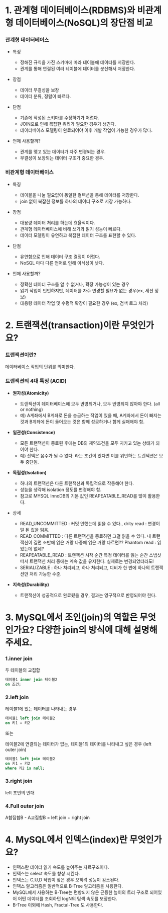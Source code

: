 # 1. 관계형 데이터베이스(RDBMS)와 비관계형 데이터베이스(NoSQL)의 장단점 비교

### 관계형 데이터베이스
- 특징
  - 정해진 규칙을 가진 스키마에 따라 테이블에 데이터를 저장한다.
  - 관계를 통해 연결된 여러 테이블에 데이터를 분산해서 저장한다.

- 장점
  - 데이터 무결성을 보장
  - 데이터 분류, 정렬이 빠르다.

- 단점
  - 기존에 작성된 스키마를 수정하기가 어렵다.
  - JOIN으로 인해 복잡한 쿼리가 필요한 경우가 생긴다.
  - 데이터베이스 모델링이 완료되어야 이후 개발 작업이 가능한 경우가 많다.

- 언제 사용할까?
  - 관계를 맺고 있는 데이터가 자주 변경되는 경우.
  - 무결성이 보장되는 데이터 구조가 중요한 경우.

### 비관계형 데이터베이스
- 특징
  - 테이블을 나눌 필요없이 동일한 컬렉션을 통해 데이터를 저장한다.
  - join 없이 복잡한 정보를 하나의 데이터 구조로 저장 가능하다.

- 장점
  - 대용량 데이터 처리를 하는데 효율적이다.
  - 관계형 데이터베이스에 비해 쓰기와 읽기 성능이 빠르다.
  - 데이터 모델링이 유연하고 복잡한 데이터 구조를 표현할 수 있다.

- 단점
  - 유연함으로 인해 데이터 구조 결정이 어렵다.
  - NoSQL 마다 다른 언어로 인해 이식성이 낮다.

- 언제 사용할까?
  - 정확한 데이터 구조를 알 수 없거나, 확장 가능성이 있는 경우
  - 읽기 작업이 빈번하지만, 데이터를 자주 변경할 필요가 없는 경우(ex, 세션 정보)
  - 대용량 데이터 작업 및 수평적 확장이 필요한 경우 (ex, 검색 로그 처리)


# 2. 트랜잭션(transaction)이란 무엇인가요?

### 트랜잭션이란? 
데이터베이스 작업의 단위를 의미한다.

### 트랜잭션의 4대 특징 (ACID)
- **원자성(Atomicity)**
  - 트랜잭션이 데이터베이스에 모두 반영되거나, 모두 반영되지 않아야 한다. (all or nothing)
  - 예) A계좌에서 B계좌로 돈을 송금하는 작업이 있을 때, A계좌에서 돈이 빠지는 것과 B계좌에 돈이 들어오는 것은 함께 성공하거나 함께 실패해야 함.

- **일관성(Consistence)**
  - 모든 트랜잭션이 종료된 후에는 DB의 제약조건을 모두 지키고 있는 상태가 되어야 한다.
  - 예) 잔액은 음수가 될 수 없다. 라는 조건이 있다면 이를 위반하는 트랜잭션은 모두 중단됨.

- **독립성(Isolation)**
  - 하나의 트랜잭션은 다른 트랜잭션과 독립적으로 작동해야 한다.
  - 성능을 생각해 isolation 정도를 변경해야 함.
  - 참고로 MYSQL InnoDB의 기본 값인 REAPEATABLE_READ를 많이 활용한다.
  
- 상세 
  - READ_UNCOMMITTED : 커밋 안했는데 읽을 수 있다., drity read : 변경이 덜 된 값을 읽음.
  - READ_COMMITTED : 다른 트랜잭션을 종료하면 그걸 읽을 수 있다. 내 트랜잭션이 길면 초반에 읽은 거랑 나중에 읽은 거랑 다르면?? Phantom read : 읽었는데 없네?
  - REAPEATABLE_READ : 트랜잭션 시작 순간 특정 데이터를 읽는 순간 스냅샷 떠서 트랜잭션 처리 중에는 계속 값을 유지한다. 실제로는 변경되었더라도!
  - SERIALIZABLE : 하나 처리되고, 하나 처리되고, 디비가 한 번에 하나의 트랜잭션만 처리 가능한 수준.
  
- **지속성(Durability)**
  - 트랜잭션이 성공적으로 완료됬을 경우, 결과는 영구적으로 반영되어야 한다.

# 3. MySQL에서 조인(join)의 역할은 무엇인가요? 다양한 join의 방식에 대해 설명해주세요.

### 1.inner join
두 테이블의 교집합

```SQL
테이블1 inner join 테이블2 
on 조건;
```
### 2.left join

테이블1에 있는 데이터를 나타내는 경우

```SQL
테이블1 left join 테이블2
on 키1 = 키2
```
또는

테이블2에 연결되는 데이터가 없는, 테이블1의 데이터를 나타내고 싶은 경우 (left outer join)

```SQL
테이블1 left join 테이블2
on 키1 = 키2
where 키2 is null;
```
### 3.right join
left 조인의 반대

### 4.Full outer join
A합집합B - A교집합B = left join + right join

# 4. MySQL에서 인덱스(index)란 무엇인가요?

- 인덱스란 데이터 읽기 속도를 높여주는 자료구조이다.
- 인덱스는 select 속도를 향상 시킨다.
- 인덱스는 C,U,D 작업이 잦은 경우 오히려 성능이 감소된다.
- 인덱스 알고리즘은 일반적으로 B-Tree 알고리즘을 사용한다.
- MySQL에서 사용하는 B-Tree는 편향되지 않은 균등한 높이의 트리 구조로 되어있어 어떤 데이터를 조회하던 logN의 탐색 속도를 보장한다.
- B-Tree 이외에 Hash, Fractal-Tree 도 사용한다.
